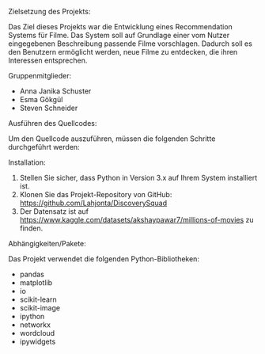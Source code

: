 Zielsetzung des Projekts:

Das Ziel dieses Projekts war die Entwicklung eines Recommendation Systems für Filme. Das System soll auf Grundlage einer vom Nutzer eingegebenen Beschreibung passende Filme vorschlagen. Dadurch soll es den Benutzern ermöglicht werden, neue Filme zu entdecken, die ihren Interessen entsprechen.


Gruppenmitglieder:

- Anna Janika Schuster
- Esma Gökgül
- Steven Schneider


Ausführen des Quellcodes:

Um den Quellcode auszuführen, müssen die folgenden Schritte durchgeführt werden:

Installation:

1. Stellen Sie sicher, dass Python in Version 3.x auf Ihrem System installiert ist.
2. Klonen Sie das Projekt-Repository von GitHub: https://github.com/Lahjonta/DiscoverySquad
3. Der Datensatz ist auf https://www.kaggle.com/datasets/akshaypawar7/millions-of-movies zu finden.

Abhängigkeiten/Pakete:

Das Projekt verwendet die folgenden Python-Bibliotheken:

- pandas
- matplotlib
- io
- scikit-learn
- scikit-image
- ipython
- networkx
- wordcloud
- ipywidgets
